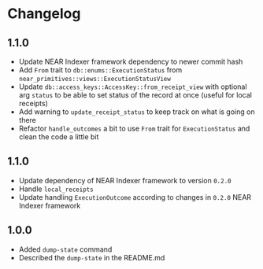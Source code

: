 # Changelog

## 1.1.0

* Update NEAR Indexer framework dependency to newer commit hash
* Add `From` trait to `db::enums::ExecutionStatus` from `near_primitives::views::ExecutionStatusView`
* Update `db::access_keys::AccessKey::from_receipt_view` with optional arg `status` to be able to set status of the record at once (useful for local receipts)
* Add warning to `update_receipt_status` to keep track on what is going on there
* Refactor `handle_outcomes` a bit to use `From` trait for `ExecutionStatus` and clean the code a little bit

## 1.1.0

* Update dependency of NEAR Indexer framework to version `0.2.0` 
* Handle `local_receipts`
* Update handling `ExecutionOutcome` according to changes in `0.2.0` NEAR Indexer framework 

## 1.0.0

* Added `dump-state` command
* Described the `dump-state` in the README.md
